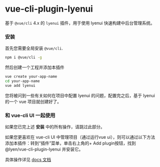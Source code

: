 # vue-cli-plugin-lyenui

基于 `@vue/cli` 4.x 的 `lyenui` 插件，用于使用 lyenui 快速构建中后台管理系统。

### 安装

首先您需要全局安装 `@vue/cli`.

```bash
npm i @vue/cli -g
```

然后创建一个工程并添加本插件

```bash
vue create your-app-name
cd your-app-name
vue add lyenui
```
您将被问到一些有关如何在项目中配置 lyenui 的问题，配置完之后，基于 lyenui 的一个 vue 项目就创建好了。

### 和 vue-cli UI 一起使用

如果您已完上述 **安装** 中的所有操作，请跳过此部分。

如果您更喜欢在 vue-cli UI 中管理项目（通过运行vue ui），则可以通过以下方法添加本插件：转到“插件”菜单，单击右上角的+ Add plugin按钮，找到 @lyen/vue-cli-plugin-lyenui 并安装它。

具体操作详见 [docs 文档](http://10.3.0.126/luidocs/#/zhe-CN)
